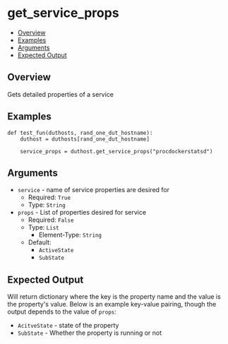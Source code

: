 # get_service_props

- [Overview](#overview)
- [Examples](#examples)
- [Arguments](#arguments)
- [Expected Output](#expected-output)

## Overview
Gets detailed properties of a service

## Examples
```
def test_fun(duthosts, rand_one_dut_hostname):
    duthost = duthosts[rand_one_dut_hostname]

    service_props = duthost.get_service_props("procdockerstatsd")
```

## Arguments
- `service` - name of service properties are desired for
    - Required: `True`
    - Type: `String`
- `props` - List of properties desired for service
    - Required: `False`
    - Type: `List`
        - Element-Type: `String`
    - Default:
        - `ActiveState`
        - `SubState`

## Expected Output
Will return dictionary where the key is the property name and the value is the property's value. Below is an example key-value pairing, though the output depends to the value of `props`:

- `AcitveState` - state of the property
- `SubState` - Whether the property is running or not